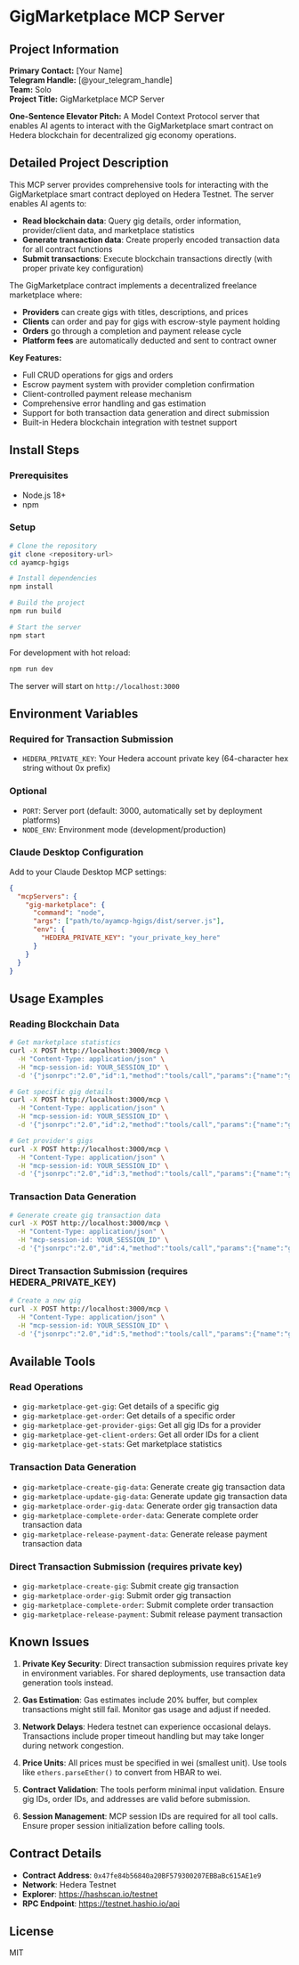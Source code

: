# GigMarketplace MCP Server

## Project Information

**Primary Contact:** [Your Name]  
**Telegram Handle:** [@your_telegram_handle]  
**Team:** Solo  
**Project Title:** GigMarketplace MCP Server  

**One-Sentence Elevator Pitch:** A Model Context Protocol server that enables AI agents to interact with the GigMarketplace smart contract on Hedera blockchain for decentralized gig economy operations.

## Detailed Project Description

This MCP server provides comprehensive tools for interacting with the GigMarketplace smart contract deployed on Hedera Testnet. The server enables AI agents to:

- **Read blockchain data**: Query gig details, order information, provider/client data, and marketplace statistics
- **Generate transaction data**: Create properly encoded transaction data for all contract functions
- **Submit transactions**: Execute blockchain transactions directly (with proper private key configuration)

The GigMarketplace contract implements a decentralized freelance marketplace where:
- **Providers** can create gigs with titles, descriptions, and prices
- **Clients** can order and pay for gigs with escrow-style payment holding  
- **Orders** go through a completion and payment release cycle
- **Platform fees** are automatically deducted and sent to contract owner

**Key Features:**
- Full CRUD operations for gigs and orders
- Escrow payment system with provider completion confirmation
- Client-controlled payment release mechanism
- Comprehensive error handling and gas estimation
- Support for both transaction data generation and direct submission
- Built-in Hedera blockchain integration with testnet support

## Install Steps

### Prerequisites
- Node.js 18+ 
- npm

### Setup
```bash
# Clone the repository
git clone <repository-url>
cd ayamcp-hgigs

# Install dependencies
npm install

# Build the project
npm run build

# Start the server
npm start
```

For development with hot reload:
```bash
npm run dev
```

The server will start on `http://localhost:3000`

## Environment Variables

### Required for Transaction Submission
- `HEDERA_PRIVATE_KEY`: Your Hedera account private key (64-character hex string without 0x prefix)

### Optional
- `PORT`: Server port (default: 3000, automatically set by deployment platforms)
- `NODE_ENV`: Environment mode (development/production)

### Claude Desktop Configuration
Add to your Claude Desktop MCP settings:
```json
{
  "mcpServers": {
    "gig-marketplace": {
      "command": "node",
      "args": ["path/to/ayamcp-hgigs/dist/server.js"],
      "env": {
        "HEDERA_PRIVATE_KEY": "your_private_key_here"
      }
    }
  }
}
```

## Usage Examples

### Reading Blockchain Data
```bash
# Get marketplace statistics
curl -X POST http://localhost:3000/mcp \
  -H "Content-Type: application/json" \
  -H "mcp-session-id: YOUR_SESSION_ID" \
  -d '{"jsonrpc":"2.0","id":1,"method":"tools/call","params":{"name":"gig-marketplace-get-stats","arguments":{}}}'

# Get specific gig details
curl -X POST http://localhost:3000/mcp \
  -H "Content-Type: application/json" \
  -H "mcp-session-id: YOUR_SESSION_ID" \
  -d '{"jsonrpc":"2.0","id":2,"method":"tools/call","params":{"name":"gig-marketplace-get-gig","arguments":{"gigId":"1"}}}'

# Get provider's gigs
curl -X POST http://localhost:3000/mcp \
  -H "Content-Type: application/json" \
  -H "mcp-session-id: YOUR_SESSION_ID" \
  -d '{"jsonrpc":"2.0","id":3,"method":"tools/call","params":{"name":"gig-marketplace-get-provider-gigs","arguments":{"provider":"0x1234..."}}}'
```

### Transaction Data Generation
```bash
# Generate create gig transaction data
curl -X POST http://localhost:3000/mcp \
  -H "Content-Type: application/json" \
  -H "mcp-session-id: YOUR_SESSION_ID" \
  -d '{"jsonrpc":"2.0","id":4,"method":"tools/call","params":{"name":"gig-marketplace-create-gig-data","arguments":{"title":"Web Development","description":"Build a responsive website","price":"1000000000000000000"}}}'
```

### Direct Transaction Submission (requires HEDERA_PRIVATE_KEY)
```bash
# Create a new gig
curl -X POST http://localhost:3000/mcp \
  -H "Content-Type: application/json" \
  -H "mcp-session-id: YOUR_SESSION_ID" \
  -d '{"jsonrpc":"2.0","id":5,"method":"tools/call","params":{"name":"gig-marketplace-create-gig","arguments":{"title":"Logo Design","description":"Create a professional logo","price":"500000000000000000"}}}'
```

## Available Tools

### Read Operations
- `gig-marketplace-get-gig`: Get details of a specific gig
- `gig-marketplace-get-order`: Get details of a specific order  
- `gig-marketplace-get-provider-gigs`: Get all gig IDs for a provider
- `gig-marketplace-get-client-orders`: Get all order IDs for a client
- `gig-marketplace-get-stats`: Get marketplace statistics

### Transaction Data Generation
- `gig-marketplace-create-gig-data`: Generate create gig transaction data
- `gig-marketplace-update-gig-data`: Generate update gig transaction data
- `gig-marketplace-order-gig-data`: Generate order gig transaction data
- `gig-marketplace-complete-order-data`: Generate complete order transaction data
- `gig-marketplace-release-payment-data`: Generate release payment transaction data

### Direct Transaction Submission (requires private key)
- `gig-marketplace-create-gig`: Submit create gig transaction
- `gig-marketplace-order-gig`: Submit order gig transaction
- `gig-marketplace-complete-order`: Submit complete order transaction
- `gig-marketplace-release-payment`: Submit release payment transaction

## Known Issues

1. **Private Key Security**: Direct transaction submission requires private key in environment variables. For shared deployments, use transaction data generation tools instead.

2. **Gas Estimation**: Gas estimates include 20% buffer, but complex transactions might still fail. Monitor gas usage and adjust if needed.

3. **Network Delays**: Hedera testnet can experience occasional delays. Transactions include proper timeout handling but may take longer during network congestion.

4. **Price Units**: All prices must be specified in wei (smallest unit). Use tools like `ethers.parseEther()` to convert from HBAR to wei.

5. **Contract Validation**: The tools perform minimal input validation. Ensure gig IDs, order IDs, and addresses are valid before submission.

6. **Session Management**: MCP session IDs are required for all tool calls. Ensure proper session initialization before calling tools.

## Contract Details

- **Contract Address**: `0x47fe84b56840a20BF579300207EBBaBc615AE1e9`
- **Network**: Hedera Testnet
- **Explorer**: https://hashscan.io/testnet
- **RPC Endpoint**: https://testnet.hashio.io/api

## License

MIT